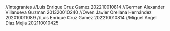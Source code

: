 //Integrantes //Luis Enrique Cruz Gamez 202210010814 //German Alexander Villanueva Guzman 201320010240 //Owen Javier Orellana Hernández 202010011089 //Luis Enrique Cruz Gamez 202210010814 //Miguel Angel Diaz Mejia 202110010425

